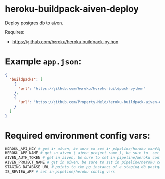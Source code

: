 # heroku-buildpack-aiven-deploy
Deploy postgres db to aiven.

Requires:

- https://github.com/heroku/heroku-buildpack-python

Example `app.json`:
===

```json
{
  "buildpacks": [
    {
      "url": "https://github.com/heroku/heroku-buildpack-python"
    },
    {
      "url": "https://github.com/Property-Meld/heroku-buildpack-aiven-deploy"
    }
  ]
}
```

Required environment config vars:
====

```bash
HEROKU_API_KEY # get in aiven, be sure to set in pipeline/heroku config vars
HEROKU_APP_NAME # get in aiven ( aiven project name ), be sure to  set in pipeline/heroku config vars
AIVEN_AUTH_TOKEN # get in aiven, be sure to set in pipeline/heroku config vars
AIVEN_PROJECT_NAME # get in aiven, be sure to set in pipeline/heroku config vars
STAGING_DATABASE_URL # points to the pg instance of a staging db postgres url for cloning into review app.
IS_REVIEW_APP # set in pipeline/heroku config vars
```

